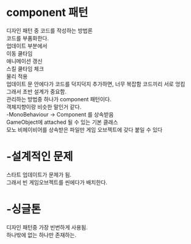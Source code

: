 
# component 패턴
디자인 패턴 중 코드를 작성하는 방법론<br/>
코드를 부품화한다.<br/>
업데이트 부분에서<br/>
이동 쿨타임<br/>
애니메이션 갱신<br/>
스킬 쿨타임 체크<br/>
물리 적용<br/>
업데이트 문 안에다가 코드를 덕지덕지 추가하면, 너무 복잡함 코드끼리 서로 엉킴<br/>
그래서 초반 설계가 중요함.<br/>
관리하는 방법중 하나가 component 패턴이다.<br/>
객체지향이랑 비슷한 말인거 같다.<br/>
-MonoBehaviour -> Component 를 상속받음<br/>
GameObject에 attached 될 수 있는 기본 클래스<br/>
모노 비헤이비어를 상속받은 파일만 게임 오브젝트에 갖다 붙일 수 있다<br/>

# -설계적인 문제
스타트 업데이트가 문제가 됨.<br/>
그래서 빈 게임오브젝트를 씬에다가 배치한다.<br/>

# -싱글톤
디자인 패턴중 가장 빈번하게 사용됨.<br/>
하나밖에 없는 하나만 존재하는.<br/>
